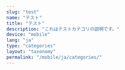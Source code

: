 ```yaml
---
slug: "test"
name: "テスト"
title: "テスト"
description: "これはテストカテゴリの説明です。"
device: "mobile"
lang: "ja"
type: "categories"
layout: "taxonomy"
permalink: "/mobile/ja/categories/"
---
```

